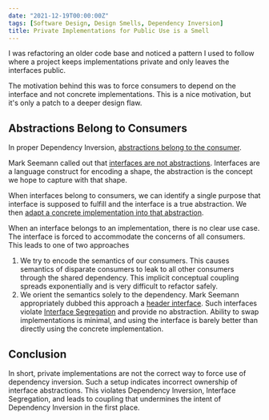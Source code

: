 ```yaml
---
date: "2021-12-19T00:00:00Z"
tags: [Software Design, Design Smells, Dependency Inversion]
title: Private Implementations for Public Use is a Smell
---
```


I was refactoring an older code base and noticed a pattern I used to follow where a project keeps implementations private and only leaves the interfaces public.

The motivation behind this was to force consumers to depend on the interface and not concrete implementations. This is a nice motivation, but it's only a patch to a deeper design flaw. 

<!--more-->

## Abstractions Belong to Consumers
In proper Dependency Inversion, [abstractions belong to the consumer](https://en.wikipedia.org/wiki/Dependency_inversion_principle#Implementations).

Mark Seemann called out that [interfaces are not abstractions](https://blog.ploeh.dk/2010/12/02/Interfacesarenotabstractions/). Interfaces are a language construct for encoding a shape, the abstraction is the concept we hope to capture with that shape.

When interfaces belong to consumers, we can identify a single purpose that interface is supposed to fulfill and the interface is a true abstraction. We then [adapt a concrete implementation into that abstraction](https://blog.ploeh.dk/2013/12/03/layers-onions-ports-adapters-its-all-the-same/).

When an interface belongs to an implementation, there is no clear use case. The interface is forced to accommodate the concerns of all consumers. This leads to one of two approaches
1. We try to encode the semantics of our consumers. This causes semantics of disparate consumers to leak to all other consumers through the shared dependency. This implicit conceptual coupling spreads exponentially and is very difficult to refactor safely.
2. We orient the semantics solely to the dependency. Mark Seemann appropriately dubbed this approach a [header interface](https://blog.ploeh.dk/2010/12/02/Interfacesarenotabstractions/). Such interfaces violate [Interface Segregation](https://en.wikipedia.org/wiki/Interface_segregation_principle) and provide no abstraction. Ability to swap implementations is minimal, and using the interface is barely better than directly using the concrete implementation.


## Conclusion

In short, private implementations are not the correct way to force use of dependency inversion. Such a setup indicates incorrect ownership of interface abstractions. This violates Dependency Inversion, Interface Segregation, and leads to coupling that undermines the intent of Dependency Inversion in the first place.
